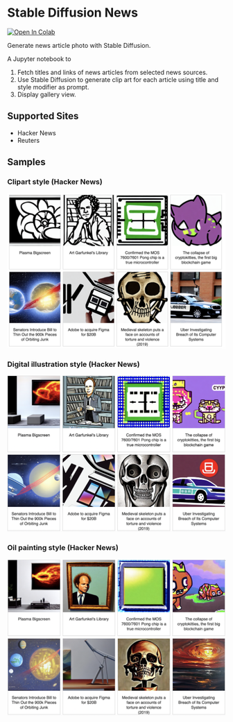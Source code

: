 # Stable Diffusion News

<a href="https://colab.research.google.com/github/ctawong/stable_diffusion_news/blob/master/Stable_Diffusion_News.ipynb"> <img src="https://colab.research.google.com/assets/colab-badge.svg" alt="Open In Colab" > </a>

Generate news article photo with Stable Diffusion.

A Jupyter notebook to 
1. Fetch titles and links of news articles from selected news sources. 
2. Use Stable Diffusion to generate clip art for each article using title and style modifier as prompt.
3. Display gallery view.

## Supported Sites
- Hacker News
- Reuters


## Samples
### Clipart style (Hacker News)
![](clipart.png)

### Digital illustration style (Hacker News)
![](digital_illustration.png)

### Oil painting style (Hacker News)
![](oil_painting.png)

